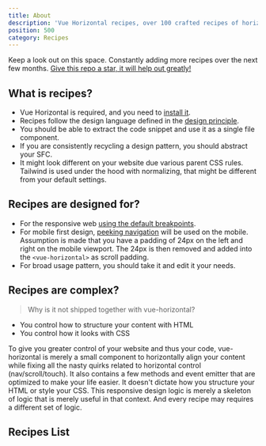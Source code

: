 ```yaml
---
title: About
description: 'Vue Horizontal recipes, over 100 crafted recipes of horizontal layout with various design choices and control mechanisms ready for your needs.'
position: 500
category: Recipes
---
```


<alert type="warning">

  Keep a look out on this space. Constantly adding more recipes over the next few months.
  [Give this repo a star, it will help out greatly!](https://github.com/fuxingloh/vue-horizontal)

</alert>

## What is recipes?

* Vue Horizontal is required, and you need to [install it](/installation).
* Recipes follow the design language defined in the [design principle](/design/principles).
* You should be able to extract the code snippet and use it as a single file component.
* If you are consistently recycling a design pattern, you should abstract your SFC.
* It might look different on your website due various parent CSS rules. Tailwind is used under the hood with normalizing, that might be different from your default settings.

## Recipes are designed for?

* For the responsive web [using the default breakpoints](/design/responsive).
* For mobile first design, [peeking navigation](/design/principles#peeking) will be used on the mobile.
  Assumption is made that you have a padding of 24px on the left and right on the mobile viewport.
  The 24px is then removed and added into the `<vue-horizontal>` as scroll padding.
* For broad usage pattern, you should take it and edit it your needs.

## Recipes are complex?

> Why is it not shipped together with vue-horizontal?

* You control how to structure your content with HTML
* You control how it looks with CSS

To give you greater control of your website and thus your code, vue-horizontal is merely a small component to
horizontally align your content while fixing all the nasty quirks related to horizontal control
(nav/scroll/touch).
It also contains a few methods and event emitter that are optimized to make your life easier.
It doesn't dictate how you structure your HTML or style your CSS.
This responsive design logic is merely a skeleton of logic that is merely useful in that context.
And every recipe may requires a different set of logic.

## Recipes List

<recipes-list></recipes-list>
